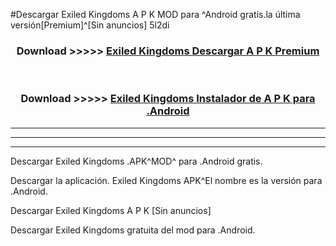 #Descargar Exiled Kingdoms  A P K MOD para ^Android gratis.la última versión[Premium]^[Sin anuncios] 5l2di



<div align="center">
<h3>Download >>>>> <a href="https://es-web.web.app/?es= Exiled Kingdoms ">Exiled Kingdoms  Descargar A P K Premium</a></h3><br>

<h3>Download >>>>> <a href="https://es-web.web.app/?es= Exiled Kingdoms ">Exiled Kingdoms  Instalador de A P K para .Android</a></h3>
</div>


----------------------------------------------------------

----------------------------------------------------------

----------------------------------------------------------

Descargar Exiled Kingdoms  .APK^MOD^ para .Android gratis.

Descargar la aplicación. Exiled Kingdoms  APK^El nombre es la versión para .Android.

Descargar Exiled Kingdoms  A P K [Sin anuncios]

Descargar Exiled Kingdoms  gratuita del mod para .Android.